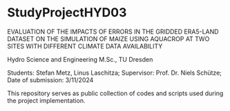 # StudyProjectHYD03
EVALUATION OF THE IMPACTS OF ERRORS IN THE GRIDDED ERA5-LAND DATASET ON THE SIMULATION OF MAIZE USING AQUACROP AT TWO SITES WITH DIFFERENT CLIMATE DATA AVAILABILITY

Hydro Science and Engineering M.Sc., TU Dresden

Students: Stefan Metz, Linus Laschitza;
Supervisor: Prof. Dr. Niels Schütze;
Date of submission: 3/11/2024

This repository serves as public collection of codes and scripts used during the project implementation. 
